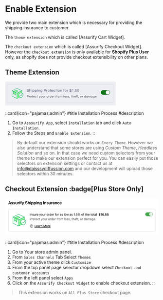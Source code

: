 # Enable Extension

We provide two main extension which is necessary for providing the shipping insurance to customer.

The `theme extension` which is called [Assurify Cart Widget].

The `checkout extension` which is called [Assurify Checkout Widget]. However the `checkout extension` is only available for **Shopify Plus User** only, as shopify does not provide checkout extensibility on other plans.


## Theme Extension

![alt text](https://raw.githubusercontent.com/daisydiffusion/assurify-documentation/main/public/preview.png)

 ::card{icon="pajamas:admin"}
 #title
 Installation Process
 #description
 1. Go to `Asssurify App`, select `Installation` tab and click `Auto Installation`.
 2. Follow the Steps and `Enable Extension`.
 ::

> By default our extension should works on `Every Theme`. However we also understand that some stores are using *Custom Theme*, *Headless Solution* and so on. In that case we need custom selectors from your theme to make our extension perfect for you. You can easily put those selectors on extension settings or contact us at <a href="mailto:info@daisssydiffussion.com">info@daisssydiffussion.com</a> and our development will upload those selectors within 30 minutes.

## Checkout Extension :badge[Plus Store Only]

![alt text](https://raw.githubusercontent.com/daisydiffusion/assurify-documentation/main/public/checkout-preview.png)

 ::card{icon="pajamas:admin"}
 #title
 Installation Process
 #description
 1. Go to Your store admin panel.
 2. From `Sales Channels` Tab Select `Themes`
 3. From your active theme click `Customize`
 4. From the top panel page selector dropdown select `Checkout and customer accounts`
 5. From the left panel select `Apps` 
 6. Click on the `Assurify Checkout Widget` to enable checkout extension.
 ::

> This extension works on `All Plus Store` checkout page.